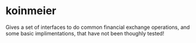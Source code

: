 # koinmeier

Gives a set of interfaces to do common financial exchange operations, and some basic implimentations, that have not been thoughly tested!

